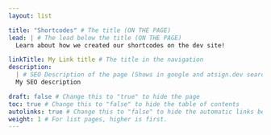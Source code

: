 ```yaml
---
layout: list

title: "Shortcodes" # The title (ON THE PAGE)
lead: | # The lead below the title (ON THE PAGE)
  Learn about how we created our shortcodes on the dev site!

linkTitle: My Link title # The title in the navigation
description:
  | # SEO Description of the page (Shows in google and atsign.dev search)
  My SEO description

draft: false # Change this to "true" to hide the page
toc: true # Change this to "false" to hide the table of contents
autolinks: true # Change this to "false" to hide the automatic links below your content
weight: 1 # For list pages, higher is first.
---
```

